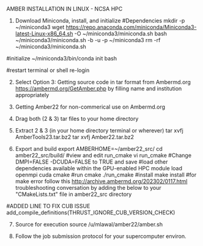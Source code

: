AMBER INSTALLATION IN LINUX - NCSA HPC 
1. Download Miniconda, install, and initialize #Dependencies
mkdir -p ~/miniconda3
wget https://repo.anaconda.com/miniconda/Miniconda3-latest-Linux-x86_64.sh -O ~/miniconda3/miniconda.sh
bash ~/miniconda3/miniconda.sh -b -u -p ~/miniconda3
rm -rf ~/miniconda3/miniconda.sh

#initialize
~/miniconda3/bin/conda init bash

#restart terminal or shell
re-login 

2. Select Option 3: Getting source code in tar format from Ambermd.org https://ambermd.org/GetAmber.php by filling name and institution appropriately

3. Getting Amber22 for non-commerical use on Ambermd.org

4. Drag both (2 & 3) tar files to your home directory 

5. Extract 2 & 3 (in your home directory terminal or wherever)
tar xvfj AmberTools23.tar.bz2
tar xvfj Amber22.tar.bz2

6. Export and build
export AMBERHOME=~/amber22_src/
cd amber22_src/build/
#view and edit run_cmake
vi run_cmake #Change DMPI=FALSE -DCUDA=FALSE to TRUE and save
#load other dependencies available within the GPU-enabled HPC
module load openmpi cuda cmake
#run cmake
./run_cmake
#install
make install
#for make error
follow this http://archive.ambermd.org/202302/0117.html troubleshooting conversation by adding the below to your "CMakeLists.txt" file in amber22_src directory

#ADDED LINE TO FIX CUB ISSUE
add_compile_definitions(THRUST_IGNORE_CUB_VERSION_CHECK)

7. Source for execution
source /u/mlawal/amber22/amber.sh

8. Follow the job submission protocol for your supercomputer environ.
